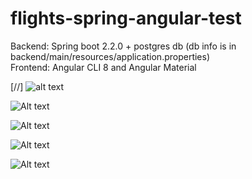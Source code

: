 # flights-spring-angular-test

Backend: Spring boot 2.2.0 + postgres db (db info is in backend/main/resources/application.properties)\
Frontend: Angular CLI 8 and Angular Material

[//] ![alt text](https://raw.githubusercontent.com/username/projectname/branch/path/to/img.png)

![Alt text](images/searching.jpg?raw=true "Check flight price")

![Alt text](images/flight-result.jpg?raw=true "Price result")

![Alt text](images/airports-list.jpg?raw=true "List of Airports")

![Alt text](images/backend-statistics.jpg?raw=true "Backend requests statistics")

